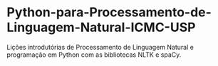 # Python-para-Processamento-de-Linguagem-Natural-ICMC-USP
Lições introdutórias de Processamento de Linguagem Natural e programação em Python com as bibliotecas NLTK e spaCy. 
